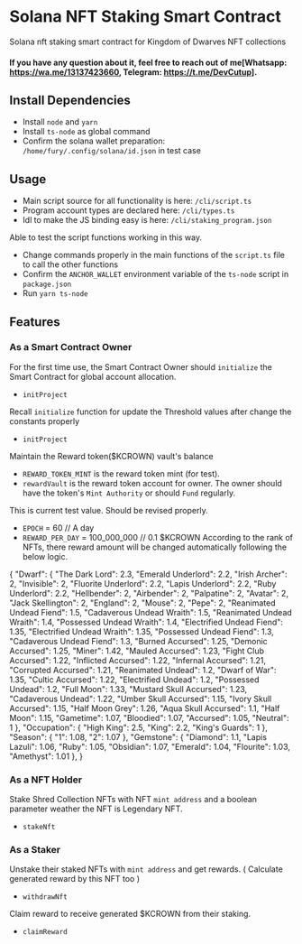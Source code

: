 # Solana NFT Staking Smart Contract
Solana nft staking smart contract for Kingdom of Dwarves NFT collections
#### If you have any question about it, feel free to reach out of me[Whatsapp: https://wa.me/13137423660, Telegram: https://t.me/DevCutup].

## Install Dependencies
- Install `node` and `yarn`
- Install `ts-node` as global command
- Confirm the solana wallet preparation: `/home/fury/.config/solana/id.json` in test case

## Usage
- Main script source for all functionality is here: `/cli/script.ts`
- Program account types are declared here: `/cli/types.ts`
- Idl to make the JS binding easy is here: `/cli/staking_program.json`

Able to test the script functions working in this way.
- Change commands properly in the main functions of the `script.ts` file to call the other functions
- Confirm the `ANCHOR_WALLET` environment variable of the `ts-node` script in `package.json`
- Run `yarn ts-node`

## Features

### As a Smart Contract Owner
For the first time use, the Smart Contract Owner should `initialize` the Smart Contract for global account allocation.
- `initProject`
 
Recall `initialize` function for update the Threshold values after change the constants properly
- `initProject` 

Maintain the Reward token($KCROWN) vault's balance
- `REWARD_TOKEN_MINT` is the reward token mint (for test).
- `rewardVault` is the reward token account for owner. The owner should have the token's `Mint Authority` or should `Fund` regularly.

This is current test value. Should be revised properly.
- `EPOCH` = 60                                    // A day 
- `REWARD_PER_DAY` = 100_000_000                  // 0.1 $KCROWN 
According to the rank of NFTs, there reward amount will be changed automatically following the below logic.

{
  "Dwarf": {
    "The Dark Lord": 2.3,
    "Emerald Underlord": 2.2,
    "Irish Archer": 2,
    "Invisible": 2,
    "Fluorite Underlord": 2.2,
    "Lapis Underlord": 2.2,
    "Ruby Underlord": 2.2,
    "Hellbender": 2,
    "Airbender": 2,
    "Palpatine": 2,
    "Avatar": 2,
    "Jack Skellington": 2,
    "England": 2,
    "Mouse": 2,
    "Pepe": 2,
    "Reanimated Undead Fiend": 1.5,
    "Cadaverous Undead Wraith": 1.5,
    "Reanimated Undead Wraith": 1.4,
    "Possessed Undead Wraith": 1.4,
    "Electrified Undead Fiend": 1.35,
    "Electrified Undead Wraith": 1.35,
    "Possessed Undead Fiend": 1.3,
    "Cadaverous Undead Fiend": 1.3,
    "Burned Accursed": 1.25,
    "Demonic Accursed": 1.25,
    "Miner": 1.42,
    "Mauled Accursed": 1.23,
    "Fight Club Accursed": 1.22,
    "Inflicted Accursed": 1.22,
    "Infernal Accursed": 1.21,
    "Corrupted Accursed": 1.21,
    "Reanimated Undead": 1.2,
    "Dwarf of War": 1.35,
    "Cultic Accursed": 1.22,
    "Electrified Undead": 1.2,
    "Possessed Undead": 1.2,
    "Full Moon": 1.33,
    "Mustard Skull Accursed": 1.23,
    "Cadaverous Undead": 1.22,
    "Umber Skull Accursed": 1.15,
    "Ivory Skull Accursed": 1.15,
    "Half Moon Grey": 1.26,
    "Aqua Skull Accursed": 1.1,
    "Half Moon": 1.15,
    "Gametime": 1.07,
    "Bloodied": 1.07,
    "Accursed": 1.05,
    "Neutral": 1
  },
  "Occupation": {
    "High King": 2.5,
    "King": 2.2,
    "King's Guards": 1
  },
  "Season": {
    "1": 1.08,
    "2": 1.07
  },
  "Gemstone": {
    "Diamond": 1.1,
    "Lapis Lazuli": 1.06,
    "Ruby": 1.05,
    "Obsidian": 1.07,
    "Emerald": 1.04,
    "Flourite": 1.03,
    "Amethyst": 1.01
  },
}

### As a NFT Holder
Stake Shred Collection NFTs with NFT `mint address` and a boolean parameter weather the NFT is Legendary NFT.
- `stakeNft`

### As a Staker
Unstake their staked NFTs with `mint address` and get rewards. ( Calculate generated reward by this NFT too )
- `withdrawNft`

Claim reward to receive generated $KCROWN from their staking.
- `claimReward`
